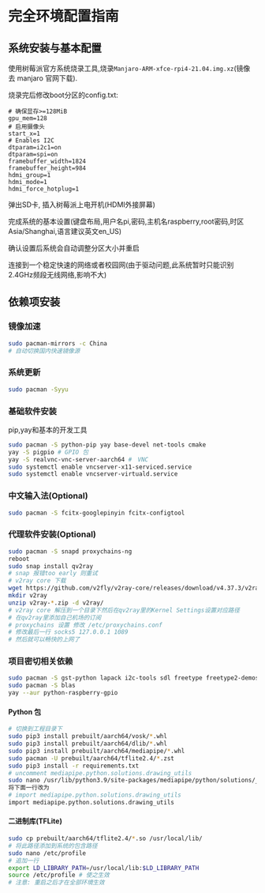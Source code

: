 # 完全环境配置指南

## 系统安装与基本配置

使用树莓派官方系统烧录工具,烧录`Manjaro-ARM-xfce-rpi4-21.04.img.xz`(镜像去 manjaro 官网下载).

烧录完后修改boot分区的config.txt:

```
# 确保显存>=128MiB
gpu_mem=128
# 启用摄像头
start_x=1
# Enables I2C
dtparam=i2c1=on
dtparam=spi=on
framebuffer_width=1824
framebuffer_height=984
hdmi_group=1
hdmi_mode=1
hdmi_force_hotplug=1
```

弹出SD卡, 插入树莓派上电开机(HDMI外接屏幕)

完成系统的基本设置(键盘布局,用户名pi,密码,主机名raspberry,root密码,时区Asia/Shanghai,语言建议英文en_US)

确认设置后系统会自动调整分区大小并重启

连接到一个稳定快速的网络或者校园网(由于驱动问题,此系统暂时只能识别2.4GHz频段无线网络,影响不大)

## 依赖项安装

### 镜像加速

```bash
sudo pacman-mirrors -c China
# 自动切换国内快速镜像源
```

### 系统更新

```bash
sudo pacman -Syyu
```

### 基础软件安装

pip,yay和基本的开发工具

```bash
sudo pacman -S python-pip yay base-devel net-tools cmake
yay -S pigpio # GPIO 包
yay -S realvnc-vnc-server-aarch64 #　VNC
sudo systemctl enable vncserver-x11-serviced.service
sudo systemctl enable vncserver-virtuald.service
```

### 中文输入法(Optional)

```bash
sudo pacman -S fcitx-googlepinyin fcitx-configtool
```

### 代理软件安装(Optional)

```bash
sudo pacman -S snapd proxychains-ng
reboot
sudo snap install qv2ray
# snap 报错too early 则重试
# v2ray core 下载
wget https://github.com/v2fly/v2ray-core/releases/download/v4.37.3/v2ray-linux-arm64-v8a.zip
mkdir v2ray
unzip v2ray-*.zip -d v2ray/
# v2ray core 解压到一个目录下然后在qv2ray里的Kernel Settings设置对应路径
# 在qv2ray里添加自己机场的订阅
# proxychains 设置 修改 /etc/proxychains.conf
# 修改最后一行 socks5 127.0.0.1 1089
# 然后就可以畅快的上网了
```

### 项目密切相关依赖
```bash
sudo pacman -S gst-python lapack i2c-tools sdl freetype freetype2-demos sdl_gfx sdl_pango sdl_net sdl_sound sdl_image python-pygame python-pygame-sdl2 python-pillow opencv python-opencv
sudo pacman -S blas
yay --aur python-raspberry-gpio 
```
#### Python 包

```bash
# 切换到工程目录下
sudo pip3 install prebuilt/aarch64/vosk/*.whl
sudo pip3 install prebuilt/aarch64/dlib/*.whl
sudo pip3 install prebuilt/aarch64/mediapipe/*.whl
sudo pacman -U prebuilt/aarch64/tflite2.4/*.zst
sudo pip3 install -r requirements.txt
# uncomment mediapipe.python.solutions.drawing_utils
sudo nano /usr/lib/python3.9/site-packages/mediapipe/python/solutions/__init__.py
将下面一行改为
# import mediapipe.python.solutions.drawing_utils
import mediapipe.python.solutions.drawing_utils
```

#### 二进制库(TFLite)

```bash
sudo cp prebuilt/aarch64/tflite2.4/*.so /usr/local/lib/
# 将此路径添加到系统的包含路径
sudo nano /etc/profile
# 追加一行
export LD_LIBRARY_PATH=/usr/local/lib:$LD_LIBRARY_PATH
source /etc/profile # 使之生效
# 注意: 重启之后才在全部环境生效
```

